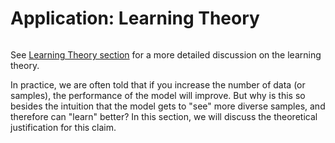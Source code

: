 # Application: Learning Theory

```{contents}
```

See
[Learning Theory section](../../../influential/learning_theory/02_concept.md)
for a more detailed discussion on the learning theory.

In practice, we are often told that if you increase the number of data (or
samples), the performance of the model will improve. But why is this so besides
the intuition that the model gets to "see" more diverse samples, and therefore
can "learn" better? In this section, we will discuss the theoretical
justification for this claim.
